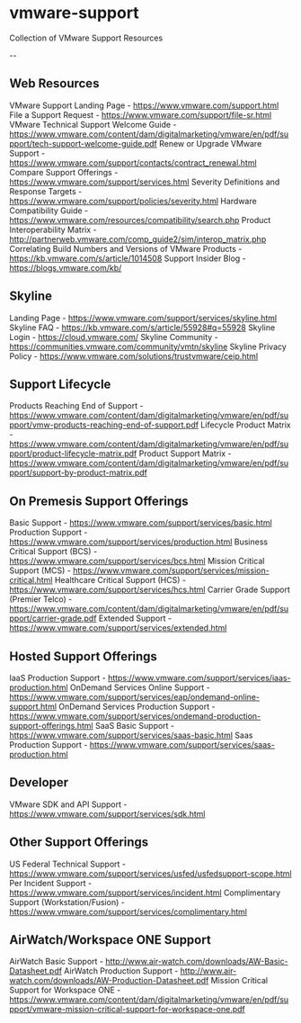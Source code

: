 # vmware-support
Collection of VMware Support Resources

--
## Web Resources
VMware Support Landing Page - https://www.vmware.com/support.html
File a Support Request - https://www.vmware.com/support/file-sr.html
VMware Technical Support Welcome Guide - https://www.vmware.com/content/dam/digitalmarketing/vmware/en/pdf/support/tech-support-welcome-guide.pdf
Renew or Upgrade VMware Support - https://www.vmware.com/support/contacts/contract_renewal.html
Compare Support Offerings - https://www.vmware.com/support/services.html
Severity Definitions and Response Targets - https://www.vmware.com/support/policies/severity.html
Hardware Compatibility Guide - https://www.vmware.com/resources/compatibility/search.php
Product Interoperability Matrix - http://partnerweb.vmware.com/comp_guide2/sim/interop_matrix.php
Correlating Build Numbers and Versions of VMware Products - https://kb.vmware.com/s/article/1014508
Support Insider Blog - https://blogs.vmware.com/kb/

## Skyline
Landing Page - https://www.vmware.com/support/services/skyline.html
Skyline FAQ - https://kb.vmware.com/s/article/55928#q=55928
Skyline Login - https://cloud.vmware.com/
Skyline Community - https://communities.vmware.com/community/vmtn/skyline
Skyline Privacy Policy - https://www.vmware.com/solutions/trustvmware/ceip.html

## Support Lifecycle
Products Reaching End of Support - https://www.vmware.com/content/dam/digitalmarketing/vmware/en/pdf/support/vmw-products-reaching-end-of-support.pdf
Lifecycle Product Matrix - https://www.vmware.com/content/dam/digitalmarketing/vmware/en/pdf/support/product-lifecycle-matrix.pdf
Product Support Matrix - https://www.vmware.com/content/dam/digitalmarketing/vmware/en/pdf/support/support-by-product-matrix.pdf


## On Premesis Support Offerings
Basic Support - https://www.vmware.com/support/services/basic.html
Production Support - https://www.vmware.com/support/services/production.html
Business Critical Support (BCS) - https://www.vmware.com/support/services/bcs.html
Mission Critical Support (MCS) - https://www.vmware.com/support/services/mission-critical.html
Healthcare Critical Support (HCS) - https://www.vmware.com/support/services/hcs.html
Carrier Grade Support (Premier Telco) - https://www.vmware.com/content/dam/digitalmarketing/vmware/en/pdf/support/carrier-grade.pdf
Extended Support - https://www.vmware.com/support/services/extended.html

## Hosted Support Offerings
IaaS Production Support - https://www.vmware.com/support/services/iaas-production.html
OnDemand Services Online Support - https://www.vmware.com/support/services/eap/ondemand-online-support.html
OnDemand Services Production Support - https://www.vmware.com/support/services/ondemand-production-support-offerings.html
SaaS Basic Support - https://www.vmware.com/support/services/saas-basic.html
Saas Production Support - https://www.vmware.com/support/services/saas-production.html

## Developer
VMware SDK and API Support - https://www.vmware.com/support/services/sdk.html

## Other Support Offerings
US Federal Technical Support - https://www.vmware.com/support/services/usfed/usfedsupport-scope.html
Per Incident Support - https://www.vmware.com/support/services/incident.html
Complimentary Support (Workstation/Fusion) - https://www.vmware.com/support/services/complimentary.html

## AirWatch/Workspace ONE Support
AirWatch Basic Support - http://www.air-watch.com/downloads/AW-Basic-Datasheet.pdf
AirWatch Production Support - http://www.air-watch.com/downloads/AW-Production-Datasheet.pdf
Mission Critical Support for Workspace ONE - https://www.vmware.com/content/dam/digitalmarketing/vmware/en/pdf/support/vmware-mission-critical-support-for-workspace-one.pdf
